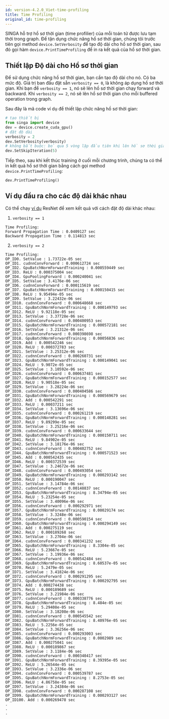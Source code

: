 ```yaml
---
id: version-4.2.0_Viet-time-profiling
title: Time Profiling
original_id: time-profiling
---
```


<!--- Licensed to the Apache Software Foundation (ASF) under one or more contributor license agreements.  See the NOTICE file distributed with this work for additional information regarding copyright ownership.  The ASF licenses this file to you under the Apache License, Version 2.0 (the "License"); you may not use this file except in compliance with the License.  You may obtain a copy of the License at http://www.apache.org/licenses/LICENSE-2.0 Unless required by applicable law or agreed to in writing, software distributed under the License is distributed on an "AS IS" BASIS, WITHOUT WARRANTIES OR CONDITIONS OF ANY KIND, either express or implied.  See the License for the specific language governing permissions and limitations under the License.  -->

SINGA hỗ trợ hồ sơ thời gian (time profilier) của mỗi toán tử được lưu tạm thời
trong graph. Để tận dụng chức năng hồ sơ thời gian, chúng tôi trước tiên gọi
method `device.SetVerbosity` để tạo độ dài cho hồ sơ thời gian, sau đó gọi hàm
`device.PrintTimeProfiling` để in ra kết quả của hồ sơ thời gian.

## Thiết lập Độ dài cho Hồ sơ thời gian

Để sử dụng chức năng hồ sơ thời gian, bạn cần tạo độ dài cho nó. Có ba mức độ.
Giá trị ban đầu đặt sẵn `verbosity == 0`, là không áp dụng hồ sơ thời gian. Khi
bạn để `verbosity == 1`, nó sẽ lên hồ sơ thời gian chạy forward và backward. Khi
`verbosity == 2`, nó sẽ lên hồ sơ thời gian cho mỗi buffered operation trong
graph.

Sau đây là mã code ví dụ để thiết lập chức năng hồ sơ thời gian:

```python
# tạo thiết bị
from singa import device
dev = device.create_cuda_gpu()
# đặt độ dài
verbosity = 2
dev.SetVerbosity(verbosity)
# không bắt buộc: bỏ qua 5 vòng lặp đầu tiên khi lên hồ sơ thời gian
dev.SetSkipIteration(5)
```

Tiếp theo, sau khi kết thúc training ở cuối mỗi chương trình, chúng ta có thể in
kết quả hồ sơ thời gian bằng cách gọi method `device.PrintTimeProfiling`:

```python
dev.PrintTimeProfiling()
```

## Ví dụ đầu ra cho các độ dài khác nhau

Có thể chạy
[ví dụ](https://github.com/apache/singa/blob/master/examples/cnn/benchmark.py)
ResNet để xem kết quả với cách đặt độ dài khác nhau:

1. `verbosity == 1`

```
Time Profiling:
Forward Propagation Time : 0.0409127 sec
Backward Propagation Time : 0.114813 sec
```

2. `verbosity == 2`

```
Time Profiling:
OP_ID0. SetValue : 1.73722e-05 sec
OP_ID1. cudnnConvForward : 0.000612724 sec
OP_ID2. GpuBatchNormForwardTraining : 0.000559449 sec
OP_ID3. ReLU : 0.000375004 sec
OP_ID4. GpuPoolingForward : 0.000240041 sec
OP_ID5. SetValue : 3.4176e-06 sec
OP_ID6. cudnnConvForward : 0.000115619 sec
OP_ID7. GpuBatchNormForwardTraining : 0.000150415 sec
OP_ID8. ReLU : 9.95494e-05 sec
OP_ID9. SetValue : 3.22432e-06 sec
OP_ID10. cudnnConvForward : 0.000648668 sec
OP_ID11. GpuBatchNormForwardTraining : 0.000149793 sec
OP_ID12. ReLU : 9.92118e-05 sec
OP_ID13. SetValue : 3.37728e-06 sec
OP_ID14. cudnnConvForward : 0.000400953 sec
OP_ID15. GpuBatchNormForwardTraining : 0.000572181 sec
OP_ID16. SetValue : 3.21312e-06 sec
OP_ID17. cudnnConvForward : 0.000398698 sec
OP_ID18. GpuBatchNormForwardTraining : 0.00056836 sec
OP_ID19. Add : 0.000542246 sec
OP_ID20. ReLU : 0.000372783 sec
OP_ID21. SetValue : 3.25312e-06 sec
OP_ID22. cudnnConvForward : 0.000260731 sec
OP_ID23. GpuBatchNormForwardTraining : 0.000149041 sec
OP_ID24. ReLU : 9.9072e-05 sec
OP_ID25. SetValue : 3.10592e-06 sec
OP_ID26. cudnnConvForward : 0.000637481 sec
OP_ID27. GpuBatchNormForwardTraining : 0.000152577 sec
OP_ID28. ReLU : 9.90518e-05 sec
OP_ID29. SetValue : 3.28224e-06 sec
OP_ID30. cudnnConvForward : 0.000404586 sec
OP_ID31. GpuBatchNormForwardTraining : 0.000569679 sec
OP_ID32. Add : 0.000542291 sec
OP_ID33. ReLU : 0.00037211 sec
OP_ID34. SetValue : 3.13696e-06 sec
OP_ID35. cudnnConvForward : 0.000261219 sec
OP_ID36. GpuBatchNormForwardTraining : 0.000148281 sec
OP_ID37. ReLU : 9.89299e-05 sec
OP_ID38. SetValue : 3.25216e-06 sec
OP_ID39. cudnnConvForward : 0.000633644 sec
OP_ID40. GpuBatchNormForwardTraining : 0.000150711 sec
OP_ID41. ReLU : 9.84902e-05 sec
OP_ID42. SetValue : 3.18176e-06 sec
OP_ID43. cudnnConvForward : 0.000402752 sec
OP_ID44. GpuBatchNormForwardTraining : 0.000571523 sec
OP_ID45. Add : 0.000542435 sec
OP_ID46. ReLU : 0.000372539 sec
OP_ID47. SetValue : 3.24672e-06 sec
OP_ID48. cudnnConvForward : 0.000493054 sec
OP_ID49. GpuBatchNormForwardTraining : 0.000293142 sec
OP_ID50. ReLU : 0.000190047 sec
OP_ID51. SetValue : 3.14784e-06 sec
OP_ID52. cudnnConvForward : 0.00148837 sec
OP_ID53. GpuBatchNormForwardTraining : 8.34794e-05 sec
OP_ID54. ReLU : 5.23254e-05 sec
OP_ID55. SetValue : 3.40096e-06 sec
OP_ID56. cudnnConvForward : 0.000292971 sec
OP_ID57. GpuBatchNormForwardTraining : 0.00029174 sec
OP_ID58. SetValue : 3.3248e-06 sec
OP_ID59. cudnnConvForward : 0.000590154 sec
OP_ID60. GpuBatchNormForwardTraining : 0.000294149 sec
OP_ID61. Add : 0.000275119 sec
OP_ID62. ReLU : 0.000189268 sec
OP_ID63. SetValue : 3.2704e-06 sec
OP_ID64. cudnnConvForward : 0.000341232 sec
OP_ID65. GpuBatchNormForwardTraining : 8.3304e-05 sec
OP_ID66. ReLU : 5.23667e-05 sec
OP_ID67. SetValue : 3.19936e-06 sec
OP_ID68. cudnnConvForward : 0.000542484 sec
OP_ID69. GpuBatchNormForwardTraining : 8.60537e-05 sec
OP_ID70. ReLU : 5.2479e-05 sec
OP_ID71. SetValue : 3.41824e-06 sec
OP_ID72. cudnnConvForward : 0.000291295 sec
OP_ID73. GpuBatchNormForwardTraining : 0.000292795 sec
OP_ID74. Add : 0.000274438 sec
OP_ID75. ReLU : 0.000189689 sec
OP_ID76. SetValue : 3.21984e-06 sec
OP_ID77. cudnnConvForward : 0.000338776 sec
OP_ID78. GpuBatchNormForwardTraining : 8.484e-05 sec
OP_ID79. ReLU : 5.29408e-05 sec
OP_ID80. SetValue : 3.18208e-06 sec
OP_ID81. cudnnConvForward : 0.000545542 sec
OP_ID82. GpuBatchNormForwardTraining : 8.40976e-05 sec
OP_ID83. ReLU : 5.2256e-05 sec
OP_ID84. SetValue : 3.36256e-06 sec
OP_ID85. cudnnConvForward : 0.000293003 sec
OP_ID86. GpuBatchNormForwardTraining : 0.0002989 sec
OP_ID87. Add : 0.000275041 sec
OP_ID88. ReLU : 0.000189867 sec
OP_ID89. SetValue : 3.1184e-06 sec
OP_ID90. cudnnConvForward : 0.000340417 sec
OP_ID91. GpuBatchNormForwardTraining : 8.39395e-05 sec
OP_ID92. ReLU : 5.26544e-05 sec
OP_ID93. SetValue : 3.2336e-06 sec
OP_ID94. cudnnConvForward : 0.000539787 sec
OP_ID95. GpuBatchNormForwardTraining : 8.2753e-05 sec
OP_ID96. ReLU : 4.86758e-05 sec
OP_ID97. SetValue : 3.24384e-06 sec
OP_ID98. cudnnConvForward : 0.000287108 sec
OP_ID99. GpuBatchNormForwardTraining : 0.000293127 sec
OP_ID100. Add : 0.000269478 sec
.
.
.
```
